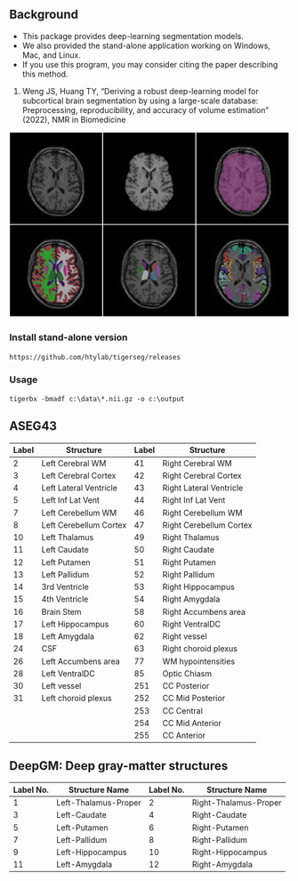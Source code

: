 ## Background

* This package provides deep-learning segmentation models.
* We also provided the stand-alone application working on Windows, Mac, and Linux.
* If you use this program, you may consider citing the paper describing this method.

1. Weng JS, Huang TY, “Deriving a robust deep-learning model for subcortical brain segmentation by using a large-scale database: Preprocessing, reproducibility, and accuracy of volume estimation” (2022), NMR in Biomedicine


![tigerbet](./doc/tigerbet2.png)

### Install stand-alone version
    https://github.com/htylab/tigerseg/releases

### Usage

    tigerbx -bmadf c:\data\*.nii.gz -o c:\output


## ASEG43
| Label | Structure              | Label | Structure               |
| ----- | ---------------------- | ----- | ----------------------- |
| 2     | Left Cerebral WM       | 41    | Right Cerebral WM       |
| 3     | Left Cerebral Cortex   | 42    | Right Cerebral Cortex   |
| 4     | Left Lateral Ventricle | 43    | Right Lateral Ventricle |
| 5     | Left Inf Lat Vent      | 44    | Right Inf Lat Vent      |
| 7     | Left Cerebellum WM     | 46    | Right Cerebellum WM     |
| 8     | Left Cerebellum Cortex | 47    | Right Cerebellum Cortex |
| 10    | Left Thalamus          | 49    | Right Thalamus          |
| 11    | Left Caudate           | 50    | Right Caudate           |
| 12    | Left Putamen           | 51    | Right Putamen           |
| 13    | Left Pallidum          | 52    | Right Pallidum          |
| 14    | 3rd Ventricle          | 53    | Right Hippocampus       |
| 15    | 4th Ventricle          | 54    | Right Amygdala          |
| 16    | Brain Stem             | 58    | Right Accumbens area    |
| 17    | Left Hippocampus       | 60    | Right VentralDC         |
| 18    | Left Amygdala          | 62    | Right vessel            |
| 24    | CSF                    | 63    | Right choroid plexus    |
| 26    | Left Accumbens area    | 77    | WM hypointensities      |
| 28    | Left VentralDC         | 85    | Optic Chiasm            |
| 30    | Left vessel            | 251   | CC Posterior            |
| 31    | Left choroid plexus    | 252   | CC Mid Posterior        |
|       |                        | 253   | CC Central              |
|       |                        | 254   | CC Mid Anterior         |
|       |                        | 255   | CC Anterior             |

## DeepGM: Deep gray-matter structures
| Label No. | Structure Name       | Label No. | Structure Name        |
| --------- | -------------------- | --------- | --------------------- |
| 1         | Left-Thalamus-Proper | 2         | Right-Thalamus-Proper |
| 3         | Left-Caudate         | 4         | Right-Caudate         |
| 5         | Left-Putamen         | 6         | Right-Putamen         |
| 7         | Left-Pallidum        | 8         | Right-Pallidum        |
| 9         | Left-Hippocampus     | 10        | Right-Hippocampus     |
| 11        | Left-Amygdala        | 12        | Right-Amygdala        |
